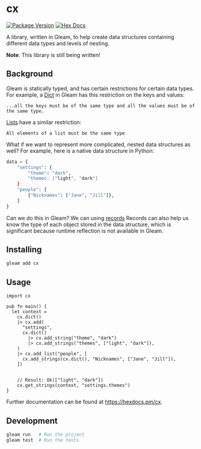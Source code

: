 # cx

[![Package Version](https://img.shields.io/hexpm/v/cx)](https://hex.pm/packages/cx)
[![Hex Docs](https://img.shields.io/badge/hex-docs-ffaff3)](https://hexdocs.pm/cx/)

A library, written in Gleam, to help create data structures containing
different data types and levels of nesting.

**Note**: This library is still being written!

## Background

Gleam is statically typed, and has certain restrictions for certain data types.
For example, a [Dict](https://hexdocs.pm/gleam_stdlib/gleam/dict.html) in Gleam
has this restriction on the keys and values:

```
...all the keys must be of the same type and all the values must be of the same type.
```

[Lists](https://hexdocs.pm/gleam_stdlib/gleam/list.html) have a similar restriction:

```
All elements of a list must be the same type
```

What if we want to represent more complicated, nested data structures as well?
For example, here is a native data structure in Python:

```python
data = {
    "settings": {
        "theme": "dark",
        "themes: ["light", "dark"]
    }
    "people": [
        {"Nicknames": ["Jane", "Jill"]},
    ]
}
```

Can we do this in Gleam? We can using [records](https://tour.gleam.run/data-types/records/)
Records can also help us know the type of each object stored in the data
structure, which is significant because runtime reflection is not available in
Gleam.

## Installing
```sh
gleam add cx
```

## Usage

```gleam
import cx

pub fn main() {
  let context =
    cx.dict()
    |> cx.add(
      "settings",
      cx.dict()
        |> cx.add_string("theme", "dark")
        |> cx.add_strings("themes", ["light", "dark"]),
    )
    |> cx.add_list("people", [
      cx.add_strings(cx.dict(), "Nicknames", ["Jane", "Jill"]),
    ])


    // Result: Ok(["light", "dark"])
    cx.get_strings(context, "settings.themes")
}
```

Further documentation can be found at <https://hexdocs.pm/cx>.

## Development

```sh
gleam run   # Run the project
gleam test  # Run the tests
```

